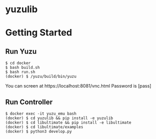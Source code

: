 # yuzulib

# Getting Started

## Run Yuzu
```
$ cd docker
$ bash build.sh
$ bash run.sh
(docker) $ /yuzu/build/bin/yuzu
```
You can screen at https://localhost:8081/vnc.html
Password is [pass]

## Run Controller
```
$ docker exec -it yuzu_emu bash
(docker) $ cd yuzulib && pip install -e yuzulib
(docker) $ cd libultimate && pip install -e libultimate
(docker) $ cd libultimate/examples
(docker) $ python3 develop.py
```